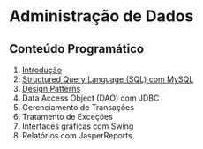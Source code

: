 # Administração de Dados

## Conteúdo Programático

1. [Introdução](https://docs.google.com/presentation/d/1z5oJXAtMBzGOanmGkZF3KRrTp26iYJyO7rLP7fkwLQg/edit?usp=sharing)
2. [Structured Query Language (SQL) com MySQL](https://docs.google.com/presentation/d/1fJ_Ph5cQaanbaJZsZWw40Z-D_sUrZzntl4wCyEPz3Yc/edit?usp=sharing)
3. [Design Patterns](https://docs.google.com/presentation/d/1F_eLVhhntA6WvtYRhs8qPWPD7RoJFxAsdegxAYtSyx4/edit?usp=sharing)
4. Data Access Object (DAO) com JDBC
5. Gerenciamento de Transações
6. Tratamento de Exceções
7. Interfaces gráficas com Swing
8. Relatórios com JasperReports
